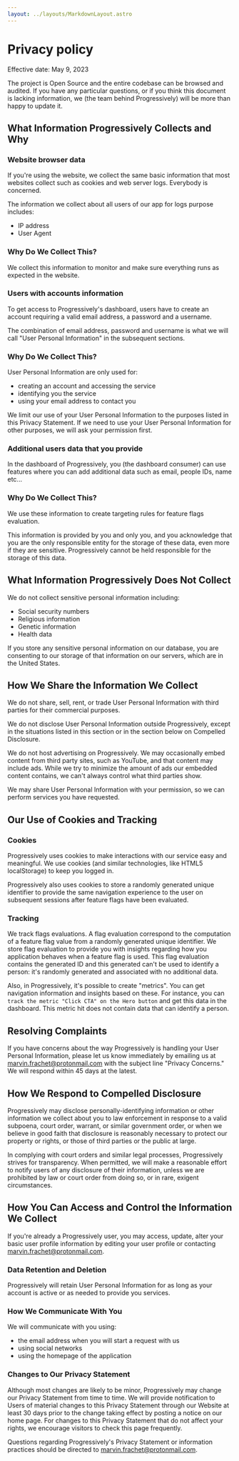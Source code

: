 ```yaml
---
layout: ../layouts/MarkdownLayout.astro
---
```


# Privacy policy

Effective date: May 9, 2023

The project is Open Source and the entire codebase can be browsed and audited. If you have any particular questions, or if you think this document is lacking information, we (the team behind Progressively) will be more than happy to update it.

## What Information Progressively Collects and Why

### Website browser data

If you're using the website, we collect the same basic information that most websites collect such as cookies and web server logs. Everybody is concerned.

The information we collect about all users of our app for logs purpose includes:

- IP address
- User Agent

### Why Do We Collect This?

We collect this information to monitor and make sure everything runs as expected in the website.

### Users with accounts information

To get access to Progressively's dashboard, users have to create an account requiring a valid email address, a password and a username.

The combination of email address, password and username is what we will call "User Personal Information" in the subsequent sections.

### Why Do We Collect This?

User Personal Information are only used for:

- creating an account and accessing the service
- identifying you the service
- using your email address to contact you

We limit our use of your User Personal Information to the purposes listed in this Privacy Statement. If we need to use your User Personal Information for other purposes, we will ask your permission first.

### Additional users data that you provide

In the dashboard of Progressively, you (the dashboard consumer) can use features where you can add additional data such as email, people IDs, name etc...

### Why Do We Collect This?

We use these information to create targeting rules for feature flags evaluation.

This information is provided by you and only you, and you acknowledge that you are the only responsible entity for the storage of these data, even more if they are sensitive. Progressively cannot be held responsible for the storage of this data.

## What Information Progressively Does Not Collect

We do not collect sensitive personal information including:

- Social security numbers
- Religious information
- Genetic information
- Health data

If you store any sensitive personal information on our database, you are consenting to our storage of that information on our servers, which are in the United States.

## How We Share the Information We Collect

We do not share, sell, rent, or trade User Personal Information with third parties for their commercial purposes.

We do not disclose User Personal Information outside Progressively, except in the situations listed in this section or in the section below on Compelled Disclosure.

We do not host advertising on Progressively. We may occasionally embed content from third party sites, such as YouTube, and that content may include ads. While we try to minimize the amount of ads our embedded content contains, we can't always control what third parties show.

We may share User Personal Information with your permission, so we can perform services you have requested.

## Our Use of Cookies and Tracking

### Cookies

Progressively uses cookies to make interactions with our service easy and meaningful. We use cookies (and similar technologies, like HTML5 localStorage) to keep you logged in.

Progressively also uses cookies to store a randomly generated unique identifier to provide the same navigation experience to the user on subsequent sessions after feature flags have been evaluated.

### Tracking

We track flags evaluations. A flag evaluation correspond to the computation of a feature flag value from a randomly generated unique identifier. We store flag evaluation to provide you with insights regarding how you application behaves when a feature flag is used. This flag evaluation contains the generated ID and this generated can't be used to identify a person: it's randomly generated and associated with no additional data.

Also, in Progressively, it's possible to create "metrics". You can get navigation information and insights based on these. For instance, you can `track the metric "Click CTA" on the Hero button` and get this data in the dashboard. This metric hit does not contain data that can identify a person.

## Resolving Complaints

If you have concerns about the way Progressively is handling your User Personal Information, please let us know immediately by emailing us at marvin.frachet@protonmail.com with the subject line "Privacy Concerns." We will respond within 45 days at the latest.

## How We Respond to Compelled Disclosure

Progressively may disclose personally-identifying information or other information we collect about you to law enforcement in response to a valid subpoena, court order, warrant, or similar government order, or when we believe in good faith that disclosure is reasonably necessary to protect our property or rights, or those of third parties or the public at large.

In complying with court orders and similar legal processes, Progressively strives for transparency. When permitted, we will make a reasonable effort to notify users of any disclosure of their information, unless we are prohibited by law or court order from doing so, or in rare, exigent circumstances.

## How You Can Access and Control the Information We Collect

If you're already a Progressively user, you may access, update, alter your basic user profile information by editing your user profile or contacting marvin.frachet@protonmail.com.

### Data Retention and Deletion

Progressively will retain User Personal Information for as long as your account is active or as needed to provide you services.

### How We Communicate With You

We will communicate with you using:

- the email address when you will start a request with us
- using social networks
- using the homepage of the application

### Changes to Our Privacy Statement

Although most changes are likely to be minor, Progressively may change our Privacy Statement from time to time. We will provide notification to Users of material changes to this Privacy Statement through our Website at least 30 days prior to the change taking effect by posting a notice on our home page. For changes to this Privacy Statement that do not affect your rights, we encourage visitors to check this page frequently.

Questions regarding Progressively's Privacy Statement or information practices should be directed to marvin.frachet@protonmail.com.
